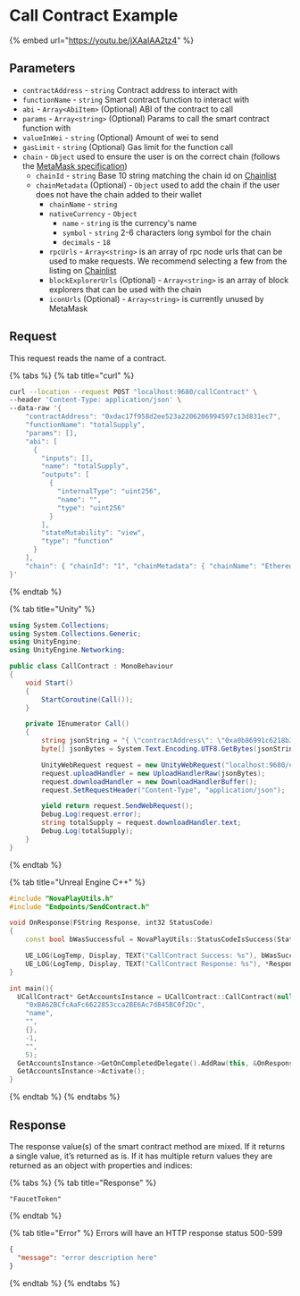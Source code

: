 # Call Contract Example

{% embed url="https://youtu.be/jXAaIAA2tz4" %}

## Parameters

* `contractAddress` - `string` Contract address to interact with
* `functionName` - `string` Smart contract function to interact with
* `abi` - `Array<AbiItem>` (Optional) ABI of the contract to call
* `params` - `Array<string>` (Optional) Params to call the smart contract function with
* `valueInWei` - `string` (Optional) Amount of wei to send
* `gasLimit` - `string` (Optional) Gas limit for the function call
* `chain` - `Object` used to ensure the user is on the correct chain (follows the [MetaMask specification](https://docs.metamask.io/guide/rpc-api.html#unrestricted-methods))
  * `chainId` - `string` Base 10 string matching the chain id on [Chainlist](https://chainlist.org/)
  * `chainMetadata` (Optional) - `Object` used to add the chain if the user does not have the chain added to their wallet
    * `chainName` - `string`&#x20;
    * `nativeCurrency` - `Object`
      * `name` - `string` is the currency's name
      * `symbol` - `string` 2-6 characters long symbol for the chain
      * `decimals` - `18`
    * `rpcUrls` - `Array<string>` is an array of rpc node urls that can be used to make requests. We recommend selecting a few from the listing on [Chainlist](https://chainlist.org/)
    * `blockExplorerUrls` (Optional) - `Array<string>` is an array of block explorers that can be used with the chain
    * `iconUrls` (Optional) - `Array<string>` is currently unused by MetaMask

## Request

This request reads the name of a contract.

{% tabs %}
{% tab title="curl" %}
```bash
curl --location --request POST "localhost:9680/callContract" \
--header 'Content-Type: application/json' \
--data-raw '{
    "contractAddress": "0xdac17f958d2ee523a2206206994597c13d831ec7",
    "functionName": "totalSupply",
    "params": [],
    "abi": [
      {
        "inputs": [],
        "name": "totalSupply",
        "outputs": [
          {
            "internalType": "uint256",
            "name": "",
            "type": "uint256"
          }
        ],
        "stateMutability": "view",
        "type": "function"
      }
    ],
    "chain": { "chainId": "1", "chainMetadata": { "chainName": "Ethereum", "nativeCurrency": { "name": "ETH", "symbol": "ETH", "decimals": 18 }, "rpcUrls": ["https://rpc.ankr.com/eth"] } }
}'

```
{% endtab %}

{% tab title="Unity" %}
```csharp
using System.Collections;
using System.Collections.Generic;
using UnityEngine;
using UnityEngine.Networking;

public class CallContract : MonoBehaviour
{
    void Start()
    {
        StartCoroutine(Call()); 
    }

    private IEnumerator Call()
    {
        string jsonString = "{ \"contractAddress\": \"0xa0b86991c6218b36c1d19d4a2e9eb0ce3606eb48\", \"functionName\": \"totalSupply\", \"params\": [], \"abi\": [ { \"inputs\": [], \"name\": \"totalSupply\", \"outputs\": [ { \"internalType\": \"uint256\", \"name\": \"\", \"type\": \"uint256\" } ], \"stateMutability\": \"view\", \"type\": \"function\" } ], \"chain\": { \"chainId\": \"1\", \"chainMetadata\": { \"chainName\": \"Ethereum\", \"nativeCurrency\": { \"name\": \"ETH\", \"symbol\": \"ETH\", \"decimals\": 18 }, \"rpcUrls\": [\"https://rpc.ankr.com/eth\"] } } }";
        byte[] jsonBytes = System.Text.Encoding.UTF8.GetBytes(jsonString);

        UnityWebRequest request = new UnityWebRequest("localhost:9680/callContract", "POST");
        request.uploadHandler = new UploadHandlerRaw(jsonBytes);
        request.downloadHandler = new DownloadHandlerBuffer();
        request.SetRequestHeader("Content-Type", "application/json");

        yield return request.SendWebRequest();
        Debug.Log(request.error);
        string totalSupply = request.downloadHandler.text;
        Debug.Log(totalSupply);
    }
}

```
{% endtab %}

{% tab title="Unreal Engine C++" %}
```cpp
#include "NovaPlayUtils.h"
#include "Endpoints/SendContract.h"

void OnResponse(FString Response, int32 StatusCode)
{
	const bool bWasSuccessful = NovaPlayUtils::StatusCodeIsSuccess(StatusCode);

	UE_LOG(LogTemp, Display, TEXT("CallContract Success: %s"), bWasSuccessful ? "true" : "false");
	UE_LOG(LogTemp, Display, TEXT("CallContract Response: %s"), *Response);
}

int main(){
  UCallContract* GetAccountsInstance = UCallContract::CallContract(nullptr,
    "0xBA62BCfcAaFc6622853cca2BE6Ac7d845BC0f2Dc",
    "name",
    "",
    {},
    -1,
    "",
    5);
  GetAccountsInstance->GetOnCompletedDelegate().AddRaw(this, &OnResponse);
  GetAccountsInstance->Activate();
}
```
{% endtab %}
{% endtabs %}

## Response

The response value(s) of the smart contract method are mixed. If it returns a single value, it’s returned as is. If it has multiple return values they are returned as an object with properties and indices:&#x20;

{% tabs %}
{% tab title="Response" %}
```
"FaucetToken"
```
{% endtab %}

{% tab title="Error" %}
Errors will have an HTTP response status 500-599

```json
{
  "message": "error description here"
}
```
{% endtab %}
{% endtabs %}
